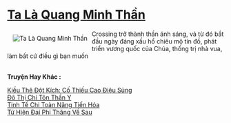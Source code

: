<a href="https://truyentiki.com/ta-la-quang-minh-than.31627/" title="Ta Là Quang Minh Thần"><h1>Ta Là Quang Minh Thần</h1></a><div style="display:table"><img align="right" style="float: left; padding: 10px;" src="https://truyentiki.com/a/img/str/src/31627.jpg" alt="Ta Là Quang Minh Thần">Crossing trở thành thần ánh sáng, và từ đó bắt đầu ngày đáng xấu hổ chiêu mộ tín đồ, phát triển vương quốc của Chúa, thống trị nhà vua, làm bất cứ điều gì bạn muốn</div><p><br><b>Truyện Hay Khác :</b></p><a href="https://truyentiki.com/kieu-the-dot-kich-co-thieu-cao-dieu-sung.31626/" alt="Kiều Thê Đột Kích: Cố Thiếu Cao Điệu Sủng">Kiều Thê Đột Kích: Cố Thiếu Cao Điệu Sủng</a><br/><a href="https://github.com/nownovels/top500/tree/master/truyenhay/33877/" alt="Đô Thị Chí Tôn Thần Y">Đô Thị Chí Tôn Thần Y</a><br/><a href="https://github.com/nownovels/top500/tree/master/truyenhay/33829/" alt="Tinh Tế Chi Toàn Năng Tiến Hóa">Tinh Tế Chi Toàn Năng Tiến Hóa</a><br/><a href="https://truyentiki.wordpress.com/2020/06/08/tu-hien-dai-phi-thang-ve-sau/" alt="Từ Hiện Đại Phi Thăng Về Sau">Từ Hiện Đại Phi Thăng Về Sau</a><br/>